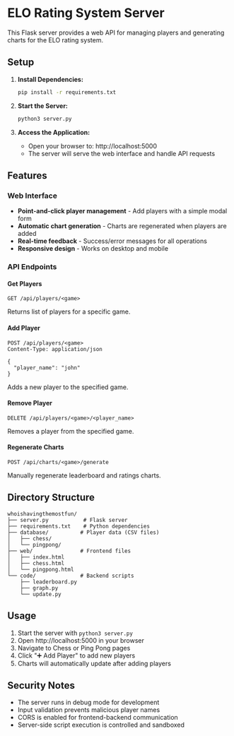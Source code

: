 # ELO Rating System Server

This Flask server provides a web API for managing players and generating charts for the ELO rating system.

## Setup

1. **Install Dependencies:**
   ```bash
   pip install -r requirements.txt
   ```

2. **Start the Server:**
   ```bash
   python3 server.py
   ```

3. **Access the Application:**
   - Open your browser to: http://localhost:5000
   - The server will serve the web interface and handle API requests

## Features

### Web Interface
- **Point-and-click player management** - Add players with a simple modal form
- **Automatic chart generation** - Charts are regenerated when players are added
- **Real-time feedback** - Success/error messages for all operations
- **Responsive design** - Works on desktop and mobile

### API Endpoints

#### Get Players
```
GET /api/players/<game>
```
Returns list of players for a specific game.

#### Add Player
```
POST /api/players/<game>
Content-Type: application/json

{
  "player_name": "john"
}
```
Adds a new player to the specified game.

#### Remove Player
```
DELETE /api/players/<game>/<player_name>
```
Removes a player from the specified game.

#### Regenerate Charts
```
POST /api/charts/<game>/generate
```
Manually regenerate leaderboard and ratings charts.

## Directory Structure

```
whoishavingthemostfun/
├── server.py           # Flask server
├── requirements.txt    # Python dependencies
├── database/          # Player data (CSV files)
│   ├── chess/
│   └── pingpong/
├── web/               # Frontend files
│   ├── index.html
│   ├── chess.html
│   └── pingpong.html
└── code/              # Backend scripts
    ├── leaderboard.py
    ├── graph.py
    └── update.py
```

## Usage

1. Start the server with `python3 server.py`
2. Open http://localhost:5000 in your browser
3. Navigate to Chess or Ping Pong pages
4. Click "➕ Add Player" to add new players
5. Charts will automatically update after adding players

## Security Notes

- The server runs in debug mode for development
- Input validation prevents malicious player names
- CORS is enabled for frontend-backend communication
- Server-side script execution is controlled and sandboxed